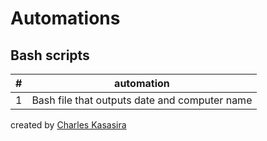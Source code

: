 # Automations

## Bash scripts

| # | automation |
| :-: | :----------------------------: |
| 1 | Bash file that outputs date and computer name |


created by [Charles Kasasira](charleskasasira.github.io)
